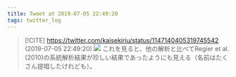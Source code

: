 ```yaml
---
title: Tweet at 2019-07-05 22:49:20
tags: twitter_log
---
```


> [!CITE] https://twitter.com/kaisekiriu/status/1147140405319745542 (2019-07-05 22:49:20)
> ![](https://twitter.com/kaisekiriu/status/1147140405319745542)
> これを見ると、他の解析と比べてRegier et al. (2010)の系統解析結果が珍しい結果であったようにも見える（名前はたくさん提唱したけれども）。
